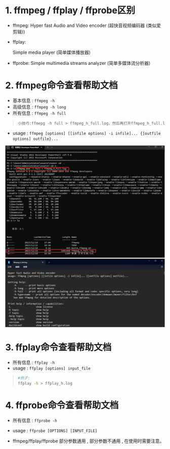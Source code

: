 # 1. ffmpeg / ffplay / ffprobe区别

* ffmpeg:
  Hyper fast Audio and Video encoder (超快音视频编码器 (类似爱剪辑))

* ffplay:

  Simple media player (简单媒体播放器)

* ffprobe:
  Simple multimedia streams analyzer (简单多媒体流分析器)

# 2. ffmpeg命令查看帮助文档

* 基本信息 : `ffmpeg -h`
* 高级信息 : `ffmpeg -h long`
* 所有信息 : `ffmpeg -h full`

> ```tex
> 小技巧:ffmepg -h full > ffmpeg_h_full.log，然后再打开ffmpeg_h_full.log文件查看
> ```

* usage : `ffmpeg [options] [[infile options] -i infile]... {[outfile options] outfile}...`

<img src="assets/image-20231221105110703.png" alt="image-20231221105110703" /> 

<img src="assets/image-20231221105146069.png" alt="image-20231221105146069" /> 

# 3. ffplay命令查看帮助文档

* 所有信息 : `ffplay -h`
* usage : `ffplay [options] input_file`

> ```bash
> #例子:
> ffplay -h > ffplay_h.log
> ```

# 4. ffprobe命令查看帮助文档

* 所有信息 :  `ffprobe -h`
* usage : `ffprobe [OPTIONS] [INPUT_FILE] `

* ffmpeg/ffplay/ffprobe 部分参数通用 , 部分参数不通用 , 在使用时需要注意。